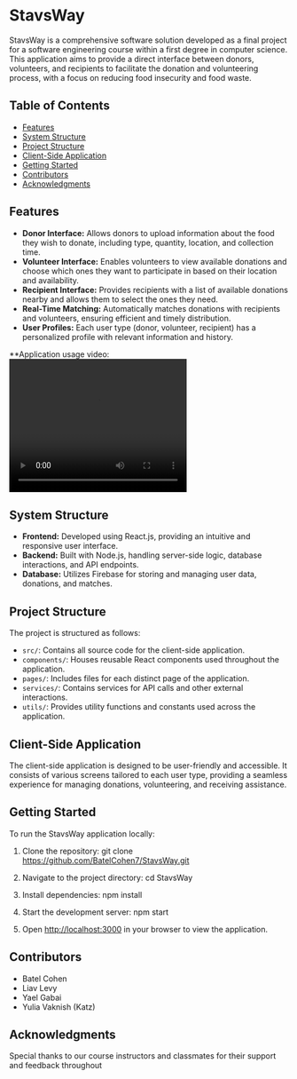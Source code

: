 # StavsWay

StavsWay is a comprehensive software solution developed as a final project for a software engineering course within a first degree in computer science. This application aims to provide a direct interface between donors, volunteers, and recipients to facilitate the donation and volunteering process, with a focus on reducing food insecurity and food waste.

## Table of Contents

- [Features](#features)
- [System Structure](#system-structure)
- [Project Structure](#project-structure)
- [Client-Side Application](#client-side-application)
- [Getting Started](#getting-started)
- [Contributors](#contributors)
- [Acknowledgments](#acknowledgments)

## Features

- **Donor Interface:** Allows donors to upload information about the food they wish to donate, including type, quantity, location, and collection time.
- **Volunteer Interface:** Enables volunteers to view available donations and choose which ones they want to participate in based on their location and availability.
- **Recipient Interface:** Provides recipients with a list of available donations nearby and allows them to select the ones they need.
- **Real-Time Matching:** Automatically matches donations with recipients and volunteers, ensuring efficient and timely distribution.
- **User Profiles:** Each user type (donor, volunteer, recipient) has a personalized profile with relevant information and history.

**Application usage video:
<video width="320" height="240" controls>
  <source src="app.mp4" type="video/mp4">
  Your browser does not support the video tag.
</video>


## System Structure

- **Frontend:** Developed using React.js, providing an intuitive and responsive user interface.
- **Backend:** Built with Node.js, handling server-side logic, database interactions, and API endpoints.
- **Database:** Utilizes Firebase for storing and managing user data, donations, and matches.

## Project Structure

The project is structured as follows:

- `src/`: Contains all source code for the client-side application.
- `components/`: Houses reusable React components used throughout the application.
- `pages/`: Includes files for each distinct page of the application.
- `services/`: Contains services for API calls and other external interactions.
- `utils/`: Provides utility functions and constants used across the application.

## Client-Side Application

The client-side application is designed to be user-friendly and accessible. It consists of various screens tailored to each user type, providing a seamless experience for managing donations, volunteering, and receiving assistance.

## Getting Started

To run the StavsWay application locally:

1. Clone the repository:
git clone https://github.com/BatelCohen7/StavsWay.git


2. Navigate to the project directory:
cd StavsWay


3. Install dependencies:
npm install


4. Start the development server:
npm start


5. Open [http://localhost:3000](http://localhost:3000) in your browser to view the application.

## Contributors

- Batel Cohen
- Liav Levy
- Yael Gabai
- Yulia Vaknish (Katz)

## Acknowledgments

Special thanks to our course instructors and classmates for their support and feedback throughout
